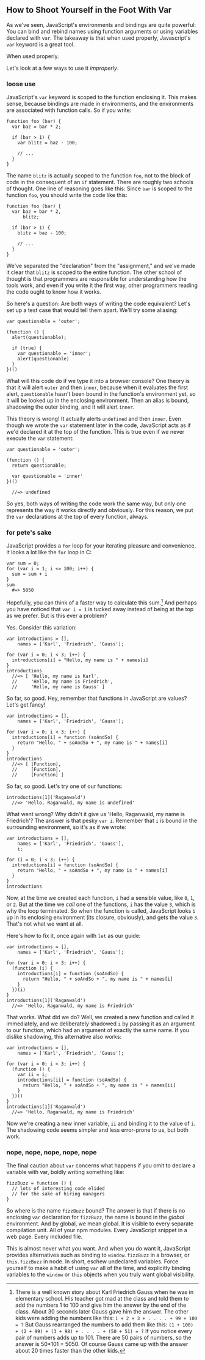 ## How to Shoot Yourself in the Foot With Var

As we've seen, JavaScript's environments and bindings are quite powerful: You can bind and rebind names using function arguments or using variables declared with `var`. The takeaway is that when used properly, Javascript's `var` keyword is a great tool.

When used properly.

Let's look at a few ways to use it *improperly*.

### loose use

JavaScript's `var` keyword is scoped to the function enclosing it. This makes sense, because bindings are made in environments, and the environments are associated with function calls. So if you write:

    function foo (bar) {
      var baz = bar * 2;
      
      if (bar > 1) {
        var blitz = baz - 100;
        
        // ...
      }
    }
    
The name `blitz` is actually scoped to the function `foo`, not to the block of code in the consequent of an `if` statement. There are roughly two schools of thought. One line of reasoning goes like this: Since `bar` is scoped to the function `foo`, you should write the code like this:

    function foo (bar) {
      var baz = bar * 2,
          blitz;
      
      if (bar > 1) {
        blitz = baz - 100;
        
        // ...
      }
    }

We've separated the "declaration" from the "assignment," and we've made it clear that `blitz` is scoped to the entire function. The other school of thought is that programmers are responsible for understanding how the tools work, and even if you write it the first way, other programmers reading the code ought to know how it works.

So here's a question: Are both ways of writing the code equivalent? Let's set up a test case that would tell them apart. We'll try some aliasing:

    var questionable = 'outer';
    
    (function () {
      alert(questionable);
      
      if (true) {
        var questionable = 'inner';
        alert(questionable)
      }
    })()
    
What will this code do if we type it into a browser console? One theory is that it will alert `outer` and then `inner`, because when it evaluates the first alert, `questionable` hasn't been bound in the function's environment yet, so it will be looked up in the enclosing environment. Then an alias is bound, shadowing the outer binding, and it will alert `inner`.

This theory is wrong! It actually alerts `undefined` and then `inner`. Even though we wrote the `var` statement later in the code, JavaScript acts as if we'd declared it at the top of the function. This is true even if we never execute the `var` statement:

    var questionable = 'outer';
    
    (function () {
      return questionable;
      
      var questionable = 'inner'
    })()
    
      //=> undefined
      
So yes, both ways of writing the code work the same way, but only one represents the way it works directly and obviously. For this reason, we put the `var` declarations at the top of every function, always.

### for pete's sake

JavaScript provides a `for` loop for your iterating pleasure and convenience. It looks a lot like the `for` loop in C:

    var sum = 0;
    for (var i = 1; i <= 100; i++) {
      sum = sum + i
    }
    sum
      #=> 5050

Hopefully, you can think of a faster way to calculate this sum.[^gauss] And perhaps you have noticed that `var i = 1` is tucked away instead of being at the top as we prefer. But is this ever a problem?

[^gauss]: There is a well known story about Karl Friedrich Gauss when he was in elementary school. His teacher got mad at the class and told them to add the numbers 1 to 100 and give him the answer by the end of the class. About 30 seconds later Gauss gave him the answer. The other kids were adding the numbers like this: `1 + 2 + 3 + . . . . + 99 + 100 = ?` But Gauss rearranged the numbers to add them like this: `(1 + 100) + (2 + 99) + (3 + 98) + . . . . + (50 + 51) = ?` If you notice every pair of numbers adds up to 101. There are 50 pairs of numbers, so the answer is 50*101 = 5050. Of course Gauss came up with the answer about 20 times faster than the other kids.

Yes. Consider this variation:

    var introductions = [],
        names = ['Karl', 'Friedrich', 'Gauss'];
      
    for (var i = 0; i < 3; i++) {
      introductions[i] = "Hello, my name is " + names[i]
    }
    introductions
      //=> [ 'Hello, my name is Karl',
      //     'Hello, my name is Friedrich',
      //     'Hello, my name is Gauss' ]

So far, so good. Hey, remember that functions in JavaScript are values? Let's get fancy!

    var introductions = [],
        names = ['Karl', 'Friedrich', 'Gauss'];
      
    for (var i = 0; i < 3; i++) {
      introductions[i] = function (soAndSo) {
        return "Hello, " + soAndSo + ", my name is " + names[i]
      }
    }
    introductions
      //=> [ [Function],
      //     [Function],
      //     [Function] ]
    
So far, so good. Let's try one of our functions:

    introductions[1]('Raganwald')
      //=> 'Hello, Raganwald, my name is undefined'
    
What went wrong? Why didn't it give us 'Hello, Raganwald, my name is Friedrich'? The answer is that pesky `var i`. Remember that `i` is bound in the surrounding environment, so it's as if we wrote:

    var introductions = [],
        names = ['Karl', 'Friedrich', 'Gauss'],
        i;
      
    for (i = 0; i < 3; i++) {
      introductions[i] = function (soAndSo) {
        return "Hello, " + soAndSo + ", my name is " + names[i]
      }
    }
    introductions
  
Now, at the time we created each function, `i` had a sensible value, like `0`, `1`, or `2`. But at the time we *call* one of the functions, `i` has the value `3`, which is why the loop terminated. So when the function is called, JavaScript looks `i` up in its enclosing environment (its  closure, obviously), and gets the value `3`. That's not what we want at all. 

Here's how to fix it, once again with `let` as our guide:

    var introductions = [],
        names = ['Karl', 'Friedrich', 'Gauss'];
      
    for (var i = 0; i < 3; i++) {
      (function (i) {
        introductions[i] = function (soAndSo) {
          return "Hello, " + soAndSo + ", my name is " + names[i]
        }
      })(i)
    }
    introductions[1]('Raganwald')
      //=> 'Hello, Raganwald, my name is Friedrich'
    
That works. What did we do? Well, we created a new function and called it immediately, and we deliberately shadowed `i` by passing it as an argument to our function, which had an argument of exactly the same name. If you dislike shadowing, this alternative also works:

    var introductions = [],
        names = ['Karl', 'Friedrich', 'Gauss'];
      
    for (var i = 0; i < 3; i++) {
      (function () {
        var ii = i;
        introductions[ii] = function (soAndSo) {
          return "Hello, " + soAndSo + ", my name is " + names[ii]
        }
      })()
    }
    introductions[1]('Raganwald')
      //=> 'Hello, Raganwald, my name is Friedrich'
    
Now we're creating a new inner variable, `ii` and binding it  to the value of `i`. The shadowing code seems simpler and less error-prone to us, but both work.

### nope, nope, nope, nope, nope

The final caution about `var` concerns what happens if you omit to declare a variable with var, boldly writing something like:

    fizzBuzz = function () {
      // lots of interesting code elided
      // for the sake of hiring managers
    }
    
So where is the name `fizzBuzz` bound? The answer is that if there is no enclosing `var` declaration for `fizzBuzz`, the name is bound in the *global* environment. And by global, we mean global. It is visible to every separate compilation unit. All of your npm modules. Every JavaScript snippet in a web page. Every included file.

This is almost never what you want. And when you do want it, JavaScript provides alternatives such as binding to `window.fizzBuzz` in a browser, or `this.fizzBuzz` in node. In short, eschew undeclared variables. Force yourself to make a habit of using `var` all of the time, and explicitly binding variables to the `window` or `this` objects when you truly want global visibility.
